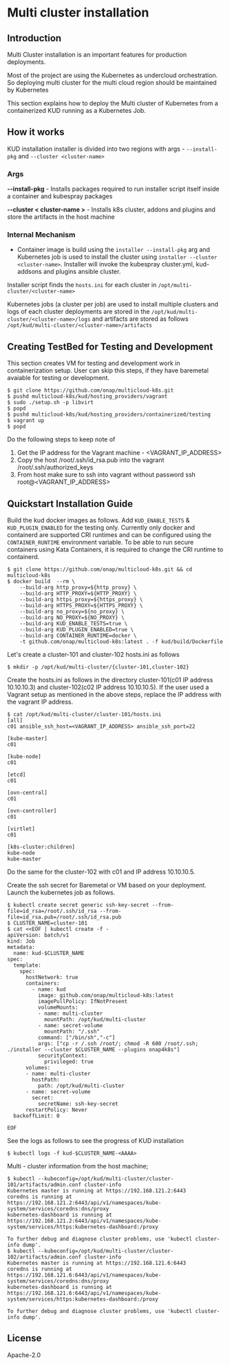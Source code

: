 # Multi cluster installation

## Introduction

Multi Cluster installation is an important features for production deployments.

Most of the project are using the Kubernetes as undercloud orchestration. So deploying multi cluster for the multi cloud region should be maintained by Kubernetes

This section explains how to deploy the Multi cluster of Kubernetes from a containerized KUD running as a Kubernetes Job.

## How it works

KUD installation installer is divided into two regions with args - `--install-pkg` and `--cluster <cluster-name>`

### Args
**--install-pkg** - Installs packages required to run installer script itself inside a container and kubespray packages

**--cluster < cluster-name >** - Installs k8s cluster, addons and plugins and store the artifacts in the host machine

### Internal Mechanism

* Container image is build using the `installer --install-pkg` arg and Kubernetes job is used to install the cluster using `installer --cluster <cluster-name>`. Installer will invoke the kubespray cluster.yml, kud-addsons and plugins ansible cluster.

Installer script finds the `hosts.ini` for each cluster in `/opt/multi-cluster/<cluster-name>`

Kubernetes jobs (a cluster per job) are used to install multiple clusters and logs of each cluster deployments are stored in the `/opt/kud/multi-cluster/<cluster-name>/logs` and artifacts are stored as follows `/opt/kud/multi-cluster/<cluster-name>/artifacts`

## Creating TestBed for Testing and Development

This section creates VM for testing and development work in containerization setup. User can skip this steps, if they have baremetal avaiable for testing or development.

```
$ git clone https://github.com/onap/multicloud-k8s.git
$ pushd multicloud-k8s/kud/hosting_providers/vagrant
$ sudo ./setup.sh -p libvirt
$ popd
$ pushd multicloud-k8s/kud/hosting_providers/containerized/testing
$ vagrant up
$ popd
```
Do the following steps to keep note of
1. Get the IP address for the Vagrant machine - <VAGRANT_IP_ADDRESS>
2. Copy the host /root/.ssh/id_rsa.pub into the vagrant /root/.ssh/authorized_keys
3. From host make sure to ssh into vagrant without password ssh root@<VAGRANT_IP_ADDRESS>

## Quickstart Installation Guide

Build the kud docker images as follows. Add `KUD_ENABLE_TESTS` & `KUD_PLUGIN_ENABLED`
for the testing only. Currently only docker and containerd are supported CRI
runtimes and can be configured using the `CONTAINER_RUNTIME` environment variable.
To be able to run secure containers using Kata Containers, it is required to
change the CRI runtime to containerd.

```
$ git clone https://github.com/onap/multicloud-k8s.git && cd multicloud-k8s
$ docker build  --rm \
	--build-arg http_proxy=${http_proxy} \
	--build-arg HTTP_PROXY=${HTTP_PROXY} \
	--build-arg https_proxy=${https_proxy} \
	--build-arg HTTPS_PROXY=${HTTPS_PROXY} \
	--build-arg no_proxy=${no_proxy} \
	--build-arg NO_PROXY=${NO_PROXY} \
	--build-arg KUD_ENABLE_TESTS=true \
	--build-arg KUD_PLUGIN_ENABLED=true \
	--build-arg CONTAINER_RUNTIME=docker \
	-t github.com/onap/multicloud-k8s:latest . -f kud/build/Dockerfile
```
Let's create a cluster-101 and cluster-102 hosts.ini as follows

```
$ mkdir -p /opt/kud/multi-cluster/{cluster-101,cluster-102}
```

Create the hosts.ini as follows in the directory cluster-101(c01 IP address 10.10.10.3) and cluster-102(c02 IP address 10.10.10.5). If the user used a Vagrant setup as mentioned in the above steps, replace the IP address with the vagrant IP address.

```
$ cat /opt/kud/multi-cluster/cluster-101/hosts.ini
[all]
c01 ansible_ssh_host=<VAGRANT_IP_ADDRESS> ansible_ssh_port=22

[kube-master]
c01

[kube-node]
c01

[etcd]
c01

[ovn-central]
c01

[ovn-controller]
c01

[virtlet]
c01

[k8s-cluster:children]
kube-node
kube-master
```
Do the same for the cluster-102 with c01 and IP address 10.10.10.5.

Create the ssh secret for Baremetal or VM based on your deployment. Launch the kubernetes job as follows.
```
$ kubectl create secret generic ssh-key-secret --from-file=id_rsa=/root/.ssh/id_rsa --from-file=id_rsa.pub=/root/.ssh/id_rsa.pub
$ CLUSTER_NAME=cluster-101
$ cat <<EOF | kubectl create -f -
apiVersion: batch/v1
kind: Job
metadata:
  name: kud-$CLUSTER_NAME
spec:
  template:
    spec:
      hostNetwork: true
      containers:
        - name: kud
          image: github.com/onap/multicloud-k8s:latest
          imagePullPolicy: IfNotPresent
          volumeMounts:
          - name: multi-cluster
            mountPath: /opt/kud/multi-cluster
          - name: secret-volume
            mountPath: "/.ssh"
          command: ["/bin/sh","-c"]
          args: ["cp -r /.ssh /root/; chmod -R 600 /root/.ssh; ./installer --cluster $CLUSTER_NAME --plugins onap4k8s"]
          securityContext:
            privileged: true
      volumes:
      - name: multi-cluster
        hostPath:
          path: /opt/kud/multi-cluster
      - name: secret-volume
        secret:
          secretName: ssh-key-secret
      restartPolicy: Never
  backoffLimit: 0

EOF
```
See the logs as follows to see the progress of KUD installation
```
$ kubectl logs -f kud-$CLUSTER_NAME-<AAAA>
```

Multi - cluster information from the host machine;

```
$ kubectl --kubeconfig=/opt/kud/multi-cluster/cluster-101/artifacts/admin.conf cluster-info
Kubernetes master is running at https://192.168.121.2:6443
coredns is running at https://192.168.121.2:6443/api/v1/namespaces/kube-system/services/coredns:dns/proxy
kubernetes-dashboard is running at https://192.168.121.2:6443/api/v1/namespaces/kube-system/services/https:kubernetes-dashboard:/proxy

To further debug and diagnose cluster problems, use 'kubectl cluster-info dump'.
$ kubectl --kubeconfig=/opt/kud/multi-cluster/cluster-102/artifacts/admin.conf cluster-info
Kubernetes master is running at https://192.168.121.6:6443
coredns is running at https://192.168.121.6:6443/api/v1/namespaces/kube-system/services/coredns:dns/proxy
kubernetes-dashboard is running at https://192.168.121.6:6443/api/v1/namespaces/kube-system/services/https:kubernetes-dashboard:/proxy

To further debug and diagnose cluster problems, use 'kubectl cluster-info dump'.
```


## License

Apache-2.0
